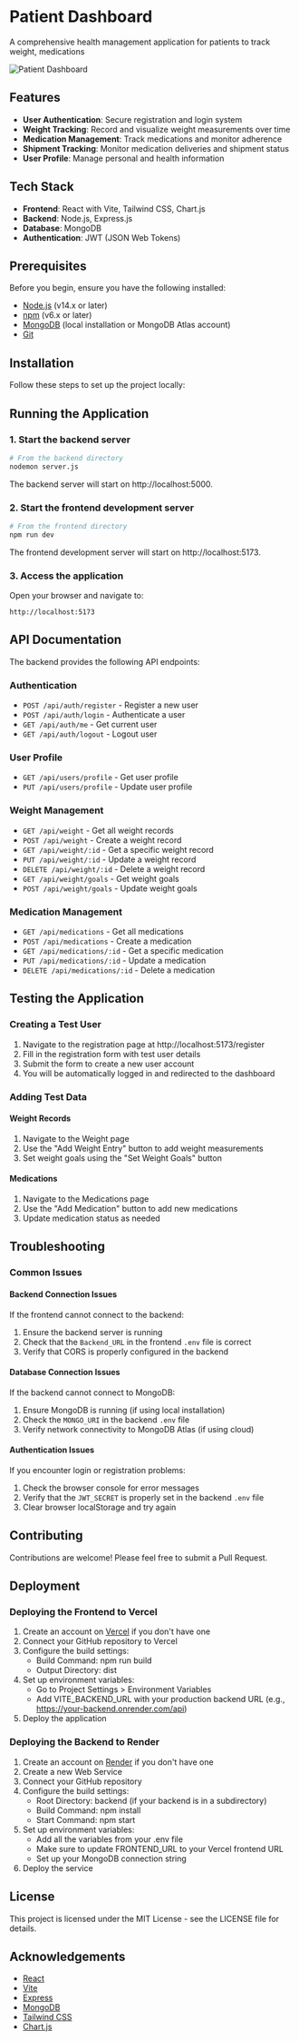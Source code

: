 # Patient Dashboard

A comprehensive health management application for patients to track weight, medications

![Patient Dashboard](https://via.placeholder.com/800x400?text=Patient+Dashboard)

## Features

- **User Authentication**: Secure registration and login system
- **Weight Tracking**: Record and visualize weight measurements over time
- **Medication Management**: Track medications and monitor adherence
- **Shipment Tracking**: Monitor medication deliveries and shipment status
- **User Profile**: Manage personal and health information

## Tech Stack

- **Frontend**: React with Vite, Tailwind CSS, Chart.js
- **Backend**: Node.js, Express.js
- **Database**: MongoDB
- **Authentication**: JWT (JSON Web Tokens)

## Prerequisites

Before you begin, ensure you have the following installed:

- [Node.js](https://nodejs.org/) (v14.x or later)
- [npm](https://www.npmjs.com/) (v6.x or later)
- [MongoDB](https://www.mongodb.com/) (local installation or MongoDB Atlas account)
- [Git](https://git-scm.com/)

## Installation

Follow these steps to set up the project locally:



## Running the Application

### 1. Start the backend server

```bash
# From the backend directory
nodemon server.js
```

The backend server will start on http://localhost:5000.

### 2. Start the frontend development server

```bash
# From the frontend directory
npm run dev
```

The frontend development server will start on http://localhost:5173.

### 3. Access the application

Open your browser and navigate to:

```
http://localhost:5173
```

## API Documentation

The backend provides the following API endpoints:

### Authentication

- `POST /api/auth/register` - Register a new user
- `POST /api/auth/login` - Authenticate a user
- `GET /api/auth/me` - Get current user
- `GET /api/auth/logout` - Logout user

### User Profile

- `GET /api/users/profile` - Get user profile
- `PUT /api/users/profile` - Update user profile

### Weight Management

- `GET /api/weight` - Get all weight records
- `POST /api/weight` - Create a weight record
- `GET /api/weight/:id` - Get a specific weight record
- `PUT /api/weight/:id` - Update a weight record
- `DELETE /api/weight/:id` - Delete a weight record
- `GET /api/weight/goals` - Get weight goals
- `POST /api/weight/goals` - Update weight goals

### Medication Management

- `GET /api/medications` - Get all medications
- `POST /api/medications` - Create a medication
- `GET /api/medications/:id` - Get a specific medication
- `PUT /api/medications/:id` - Update a medication
- `DELETE /api/medications/:id` - Delete a medication


## Testing the Application

### Creating a Test User

1. Navigate to the registration page at http://localhost:5173/register
2. Fill in the registration form with test user details
3. Submit the form to create a new user account
4. You will be automatically logged in and redirected to the dashboard

### Adding Test Data

#### Weight Records

1. Navigate to the Weight page
2. Use the "Add Weight Entry" button to add weight measurements
3. Set weight goals using the "Set Weight Goals" button

#### Medications

1. Navigate to the Medications page
2. Use the "Add Medication" button to add new medications
3. Update medication status as needed



## Troubleshooting

### Common Issues

#### Backend Connection Issues

If the frontend cannot connect to the backend:

1. Ensure the backend server is running
2. Check that the `Backend_URL` in the frontend `.env` file is correct
3. Verify that CORS is properly configured in the backend

#### Database Connection Issues

If the backend cannot connect to MongoDB:

1. Ensure MongoDB is running (if using local installation)
2. Check the `MONGO_URI` in the backend `.env` file
3. Verify network connectivity to MongoDB Atlas (if using cloud)

#### Authentication Issues

If you encounter login or registration problems:

1. Check the browser console for error messages
2. Verify that the `JWT_SECRET` is properly set in the backend `.env` file
3. Clear browser localStorage and try again

## Contributing

Contributions are welcome! Please feel free to submit a Pull Request.

## Deployment

### Deploying the Frontend to Vercel

1. Create an account on [Vercel](https://vercel.com/shivendra0712s-projects/patient-dashboard) if you don't have one
2. Connect your GitHub repository to Vercel
3. Configure the build settings:
   - Build Command: npm run build
   - Output Directory: dist
4. Set up environment variables:
   - Go to Project Settings > Environment Variables
   - Add VITE_BACKEND_URL with your production backend URL (e.g., https://your-backend.onrender.com/api)
5. Deploy the application

### Deploying the Backend to Render

1. Create an account on [Render](https://dashboard.render.com/web/srv-d0hoateuk2gs73c1e040) if you don't have one
2. Create a new Web Service
3. Connect your GitHub repository
4. Configure the build settings:
   - Root Directory: backend (if your backend is in a subdirectory)
   - Build Command: npm install
   - Start Command: npm start
5. Set up environment variables:
   - Add all the variables from your .env file
   - Make sure to update FRONTEND_URL to your Vercel frontend URL
   - Set up your MongoDB connection string
6. Deploy the service


## License

This project is licensed under the MIT License - see the LICENSE file for details.

## Acknowledgements

- [React](https://reactjs.org/)
- [Vite](https://vitejs.dev/)
- [Express](https://expressjs.com/)
- [MongoDB](https://www.mongodb.com/)
- [Tailwind CSS](https://tailwindcss.com/)
- [Chart.js](https://www.chartjs.org/)
